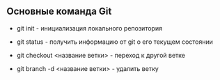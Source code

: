 ## Основные команда Git

* git init - инициализация локального репозитория

* git status -  получить информацию от git о его текущем состоянии

* git checkout <название ветки> - переход к другой ветке

* git branch -d <название ветки> - удалить ветку

